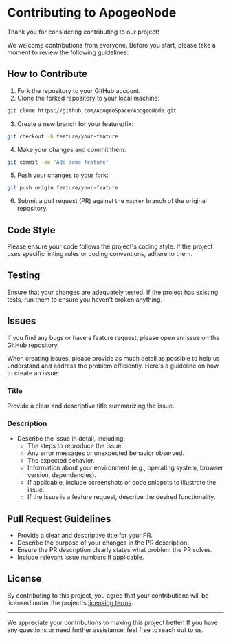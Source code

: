 # Contributing to ApogeoNode

Thank you for considering contributing to our project!

We welcome contributions from everyone. Before you start, please take a moment to review the following guidelines:

## How to Contribute

1. Fork the repository to your GitHub account.
2. Clone the forked repository to your local machine:

```sh
git clone https://github.com/ApogeoSpace/ApogeoNode.git
```

3. Create a new branch for your feature/fix:

```sh
git checkout -b feature/your-feature
```

4. Make your changes and commit them:

```sh
git commit -am 'Add some feature'
```

5. Push your changes to your fork:

```sh
git push origin feature/your-feature
```

6. Submit a pull request (PR) against the `master` branch of the original repository.

## Code Style

Please ensure your code follows the project's coding style. If the project uses specific linting rules or coding conventions, adhere to them.

## Testing

Ensure that your changes are adequately tested. If the project has existing tests, run them to ensure you haven't broken anything.

## Issues

If you find any bugs or have a feature request, please open an issue on the GitHub repository.

When creating issues, please provide as much detail as possible to help us understand and address the problem efficiently. Here's a guideline on how to create an issue:

### Title

Provide a clear and descriptive title summarizing the issue.

### Description

- Describe the issue in detail, including:
  - The steps to reproduce the issue.
  - Any error messages or unexpected behavior observed.
  - The expected behavior.
  - Information about your environment (e.g., operating system, browser version, dependencies).
  - If applicable, include screenshots or code snippets to illustrate the issue.
  - If the issue is a feature request, describe the desired functionality.

## Pull Request Guidelines

- Provide a clear and descriptive title for your PR.
- Describe the purpose of your changes in the PR description.
- Ensure the PR description clearly states what problem the PR solves.
- Include relevant issue numbers if applicable.

## License

By contributing to this project, you agree that your contributions will be licensed under the project's [licensing terms](LICENSE.md).

---

We appreciate your contributions to making this project better! If you have any questions or need further assistance, feel free to reach out to us.

